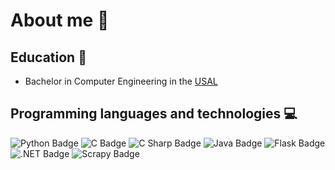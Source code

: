 # About me 🧑

## Education 📖

- Bachelor in Computer Engineering in the [USAL](https://usal.es)

## Programming languages and technologies 💻
![Python Badge](https://img.shields.io/badge/Python-3776AB?logo=python&logoColor=fff&style=for-the-badge)
![C Badge](https://img.shields.io/badge/C-A8B9CC?logo=c&logoColor=fff&style=for-the-badge)
![C Sharp Badge](https://img.shields.io/badge/C%20Sharp-512BD4?logo=csharp&logoColor=fff&style=for-the-badge)
![Java Badge](https://img.shields.io/badge/Java-121011?logo=Java&logoColor=red&style=for-the-badge)
![Flask Badge](https://img.shields.io/badge/Flask-000?logo=proxy-image&logoColor=fff&style=for-the-badge)
![.NET Badge](https://img.shields.io/badge/.NET-512BD4?logo=dotnet&logoColor=fff&style=for-the-badge)
![Scrapy Badge](https://img.shields.io/badge/Scrapy-060?logo="https://github.com/jgscl/jgscl/blob/0b98ffc1ac7469aa851f8ccb0538f459795fb82d/proxy-image.png"&logoColor=fff&style=for-the-badge)

<!--
**jgscl/jgscl** is a ✨ _special_ ✨ repository because its `README.md` (this file) appears on your GitHub profile.

Here are some ideas to get you started:

- 🔭 I’m currently working on ...
- 🌱 I’m currently learning ...
- 👯 I’m looking to collaborate on ...
- 🤔 I’m looking for help with ...
- 💬 Ask me about ...
- 📫 How to reach me: ...
- 😄 Pronouns: ...
- ⚡ Fun fact: ...
-->
